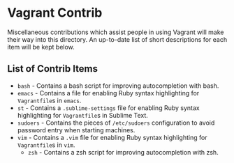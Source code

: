 # Vagrant Contrib

Miscellaneous contributions which assist people in using Vagrant will
make their way into this directory. An up-to-date list of short descriptions
for each item will be kept below.

## List of Contrib Items

* `bash` - Contains a bash script for improving autocompletion with bash.
* `emacs` - Contains a file for enabling Ruby syntax highlighting for `Vagrantfile`s in `emacs`.
* `st` - Contains a `.sublime-settings` file for enabling Ruby syntax highlighting
  for `Vagrantfile`s in Sublime Text.
* `sudoers` - Contains the pieces of `/etc/sudoers` configuration to avoid password entry when
  starting machines.
* `vim` - Contains a `.vim` file for enabling Ruby syntax highlighting
  for `Vagrantfile`s in `vim`.
  * `zsh` - Contains a zsh script for improving autocompletion with zsh.
